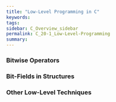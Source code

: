 ```yaml
---
title: "Low-Level Programming in C"
keywords:
tags:
sidebar: C_Overview_sidebar
permalink: C_20-1_Low-Level-Programming
summary:
---
```


### Bitwise Operators

### Bit-Fields in Structures

### Other Low-Level Techniques
